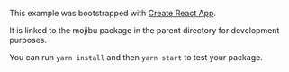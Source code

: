 This example was bootstrapped with [Create React App](https://github.com/facebook/create-react-app).

It is linked to the mojibu package in the parent directory for development purposes.

You can run `yarn install` and then `yarn start` to test your package.

